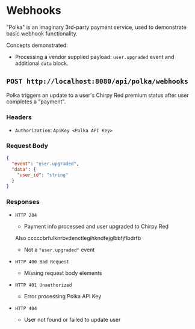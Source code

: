 # Webhooks

"Polka" is an imaginary 3rd-party payment service, used to demonstrate basic webhook functionality.

Concepts demonstrated:
- Processing a vendor supplied payload: `user.upgraded` event and additional `data` block.

## `POST http://localhost:8080/api/polka/webhooks`

Polka triggers an update to a user's Chirpy Red premium status after user completes a "payment".

### Headers
- `Authorization`: `ApiKey <Polka API Key>`

### Request Body
```json
{
  "event": "user.upgraded",
  "data": {
    "user_id": "string"
  }
}
```

### Responses

- `HTTP 204`
    - Payment info processed and user upgraded to Chirpy Red

    Also
    cccccbrfulknrbvdenctlegihkndfejglbbfjflbdrfb
    
    - Not a `"user.upgraded"` event

- `HTTP 400 Bad Request`
    - Missing request body elements

- `HTTP 401 Unauthorized`
    - Error processing Polka API Key

- `HTTP 404`
    - User not found or failed to update user
